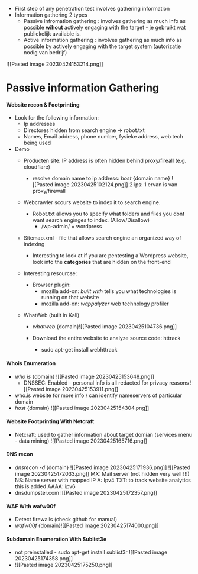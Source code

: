 -  First step of any penetration test  involves gathering information
-  Information gathering 2 types 
	- Passive infromation gathering : involves gathering as much info as possible **wihout** actively engaging with the target - je gebruikt wat publiekelijk available is. 
	- Active information gathering : involves gathering as much info as possible by actively engaging with the target system (autorizatie nodig van bedrijf)

![[Pasted image 20230424153214.png]]

# Passive information Gathering 


#### Website recon & Footprinting 

-  Look for the following information: 
	-  Ip addresses 
	- Directores hidden from search engine -> robot.txt 
	- Names, Email address, phone number, fysieke address, web tech being used 
- Demo 
	- Producten site: IP address is often hidden behind proxy/fireall (e.g. cloudflare)
		-  resolve domain name to ip address:  *host* {domain name}
		 ![[Pasted image 20230425102124.png]]
			 2 ips: 1 ervan is van proxy/firewall 
	
	-  Webcrawler scours website to index it to search engine. 
		- Robot.txt allows you to specify what folders and files you  dont want search enginges to index. (Allow/Disallow)
			- /wp-admin/ = wordpress 
		
	- Sitemap.xml - file that allows search engine an organized way of indexing 
		- Interesting to look at if you are pentesting a Wordpress website, look into the **categories** that are hidden on the front-end
		   
	- Interesting resourcse: 
		- Browser plugin: 
			- mozilla add-on: *built with* tells you what technologies is running on that website
			- mozilla add-on: *wappalyzer*  web technology profiler 
			
	- WhatWeb (built in Kali)
		-  *whatweb* {domain}![[Pasted image 20230425104736.png]]
		
		- Download the entire website to analyze source code: httrack 
			- sudo apt-get install webhttrack 

#### Whois Enumeration 

-  *who is* {domain}  ![[Pasted image 20230425153648.png]]
	- DNSSEC: Enabled - personal info is all redacted for privacy reasons  ![[Pasted image 20230425153911.png]]
- who.is website for more info / can identify nameservers of particular domain 
- *host* {domain}
   ![[Pasted image 20230425154304.png]]

#### Website Footprinting With Netcraft 
- Netcraft:  used to gather information about target domian (services menu - data mining) ![[Pasted image 20230425165716.png]]

####  DNS recon 
-  *dnsrecon -d* {domain} ![[Pasted image 20230425171936.png]]  ![[Pasted image 20230425172033.png]]
				MX: Mail server (not hidden very well !!!)
				NS: Name server with mapped IP 
				A: Ipv4 
				TXT: to  track website analytics this is added
				AAAA: ipv6 
- dnsdumpster.com ![[Pasted image 20230425172357.png]]

#### WAF With wafw00f 

- Detect firewalls  (check github for manual)
- *wafw00f* {domain}![[Pasted image 20230425174000.png]]

#### Subdomain Enumeration With Sublist3e 

- not preinstalled - sudo apt-get install sublist3r  ![[Pasted image 20230425174358.png]]
- ![[Pasted image 20230425175250.png]]
